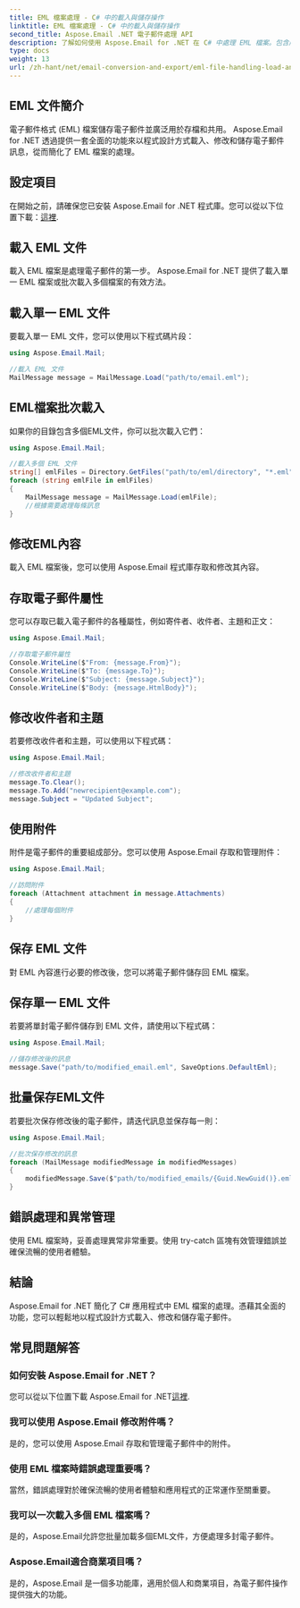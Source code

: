```yaml
---
title: EML 檔案處理 - C# 中的載入與儲存操作
linktitle: EML 檔案處理 - C# 中的載入與儲存操作
second_title: Aspose.Email .NET 電子郵件處理 API
description: 了解如何使用 Aspose.Email for .NET 在 C# 中處理 EML 檔案。包含用於載入、修改和保存電子郵件的程式碼範例的逐步指南。
type: docs
weight: 13
url: /zh-hant/net/email-conversion-and-export/eml-file-handling-load-and-save-operations-in-csharp/
---
```


## EML 文件簡介

電子郵件格式 (EML) 檔案儲存電子郵件並廣泛用於存檔和共用。 Aspose.Email for .NET 透過提供一套全面的功能來以程式設計方式載入、修改和儲存電子郵件訊息，從而簡化了 EML 檔案的處理。

## 設定項目

在開始之前，請確保您已安裝 Aspose.Email for .NET 程式庫。您可以從以下位置下載：[這裡](https://releases.aspose.com/email/net).

## 載入 EML 文件

載入 EML 檔案是處理電子郵件的第一步。 Aspose.Email for .NET 提供了載入單一 EML 檔案或批次載入多個檔案的有效方法。

## 載入單一 EML 文件

要載入單一 EML 文件，您可以使用以下程式碼片段：

```csharp
using Aspose.Email.Mail;

//載入 EML 文件
MailMessage message = MailMessage.Load("path/to/email.eml");
```

## EML檔案批次載入

如果你的目錄包含多個EML文件，你可以批次載入它們：

```csharp
using Aspose.Email.Mail;

//載入多個 EML 文件
string[] emlFiles = Directory.GetFiles("path/to/eml/directory", "*.eml");
foreach (string emlFile in emlFiles)
{
    MailMessage message = MailMessage.Load(emlFile);
    //根據需要處理每條訊息
}
```

## 修改EML內容

載入 EML 檔案後，您可以使用 Aspose.Email 程式庫存取和修改其內容。

## 存取電子郵件屬性

您可以存取已載入電子郵件的各種屬性，例如寄件者、收件者、主題和正文：

```csharp
using Aspose.Email.Mail;

//存取電子郵件屬性
Console.WriteLine($"From: {message.From}");
Console.WriteLine($"To: {message.To}");
Console.WriteLine($"Subject: {message.Subject}");
Console.WriteLine($"Body: {message.HtmlBody}");
```

## 修改收件者和主題

若要修改收件者和主題，可以使用以下程式碼：

```csharp
using Aspose.Email.Mail;

//修改收件者和主題
message.To.Clear();
message.To.Add("newrecipient@example.com");
message.Subject = "Updated Subject";
```

## 使用附件

附件是電子郵件的重要組成部分。您可以使用 Aspose.Email 存取和管理附件：

```csharp
using Aspose.Email.Mail;

//訪問附件
foreach (Attachment attachment in message.Attachments)
{
    //處理每個附件
}
```

## 保存 EML 文件

對 EML 內容進行必要的修改後，您可以將電子郵件儲存回 EML 檔案。

## 保存單一 EML 文件

若要將單封電子郵件儲存到 EML 文件，請使用以下程式碼：

```csharp
using Aspose.Email.Mail;

//儲存修改後的訊息
message.Save("path/to/modified_email.eml", SaveOptions.DefaultEml);
```

## 批量保存EML文件

若要批次保存修改後的電子郵件，請迭代訊息並保存每一則：

```csharp
using Aspose.Email.Mail;

//批次保存修改的訊息
foreach (MailMessage modifiedMessage in modifiedMessages)
{
    modifiedMessage.Save($"path/to/modified_emails/{Guid.NewGuid()}.eml", SaveOptions.DefaultEml);
}
```

## 錯誤處理和異常管理

使用 EML 檔案時，妥善處理異常非常重要。使用 try-catch 區塊有效管理錯誤並確保流暢的使用者體驗。

## 結論

Aspose.Email for .NET 簡化了 C# 應用程式中 EML 檔案的處理。憑藉其全面的功能，您可以輕鬆地以程式設計方式載入、修改和儲存電子郵件。

## 常見問題解答

### 如何安裝 Aspose.Email for .NET？

您可以從以下位置下載 Aspose.Email for .NET[這裡](https://releases.aspose.com/email/net).

### 我可以使用 Aspose.Email 修改附件嗎？

是的，您可以使用 Aspose.Email 存取和管理電子郵件中的附件。

### 使用 EML 檔案時錯誤處理重要嗎？

當然，錯誤處理對於確保流暢的使用者體驗和應用程式的正常運作至關重要。

### 我可以一次載入多個 EML 檔案嗎？

是的，Aspose.Email允許您批量加載多個EML文件，方便處理多封電子郵件。

### Aspose.Email適合商業項目嗎？

是的，Aspose.Email 是一個多功能庫，適用於個人和商業項目，為電子郵件操作提供強大的功能。
